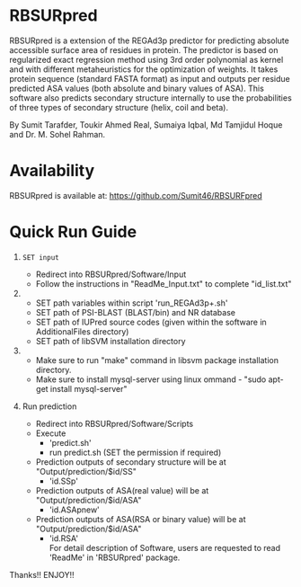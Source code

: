 RBSURpred
==========
RBSURpred is a extension of the REGAd3p predictor for predicting absolute accessible surface area of residues 
in protein. The predictor is  based on regularized exact regression 
method using 3rd order polynomial as kernel and  with different metaheuristics for the
optimization of weights. It takes protein sequence (standard FASTA format) 
as input and outputs per residue predicted ASA values (both absolute and binary values of ASA). This software 
also predicts secondary structure internally to use the probabilities
of three types of secondary structure (helix, coil and beta).

By Sumit Tarafder, Toukir Ahmed Real, Sumaiya Iqbal, Md Tamjidul Hoque and Dr. M. Sohel Rahman.

Availability
============
RBSURpred is available at:
https://github.com/Sumit46/RBSURFpred


Quick Run Guide
===============

1)     SET input
	- Redirect into RBSURpred/Software/Input
	- Follow the instructions in "ReadMe_Input.txt" to complete "id_list.txt"
	
2)  - SET path variables within script 'run_REGAd3p+.sh'
	- SET path of PSI-BLAST (BLAST/bin) and NR database
	- SET path of IUPred source codes (given within the software in AdditionalFiles directory)
	- SET path of libSVM installation directory 

3) - Make sure to run "make" command in libsvm package installation directory.
    - Make sure to install mysql-server using linux ommand - "sudo apt-get install mysql-server"	
	
4) Run prediction
	- Redirect into RBSURpred/Software/Scripts	
	- Execute 
		- 'predict.sh'
		- run predict.sh (SET the permission if required)
	- Prediction outputs of secondary structure will be at "Output/prediction/$id/SS"
		- 'id.SSp'
	- Prediction outputs of ASA(real value) will be at "Output/prediction/$id/ASA"
		- 'id.ASApnew'
	- Prediction outputs of ASA(RSA or binary value) will be at "Output/prediction/$id/ASA"
		- 'id.RSA'		
For detail description of Software, users are requested to read 'ReadMe' in 'RBSURpred' package.
		
Thanks!!
ENJOY!!		












